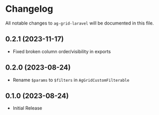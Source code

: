# Changelog

All notable changes to `ag-grid-laravel` will be documented in this file.

## 0.2.1 (2023-11-17)

- Fixed broken column order/visibility in exports

## 0.2.0 (2023-08-24)

- Rename `$params` to `$filters` in `AgGridCustomFilterable` 

## 0.1.0 (2023-08-24)

- Initial Release


